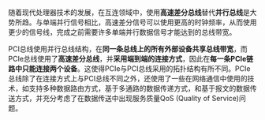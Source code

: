随着现代处理器技术的发展，在互连领域中，使用**高速差分总线**替代**并行总线**是大势所趋。与单端并行信号相比，高速差分信号可以使用更高的时钟频率，从而使用更少的信号线，完成之前需要许多单端并行数据信号才能达到的总线带宽。

PCI总线使用并行总线结构，在**同一条总线上的所有外部设备共享总线带宽**，而PCIe总线使用了**高速差分总线**，并**采用端到端的连接方式**，因此在**每一条PCIe链路中只能连接两个设备**。这使得PCIe与PCI总线采用的拓扑结构有所不同。PCIe总线除了在连接方式上与PCI总线不同之外，还使用了一些在网络通信中使用的技术，如支持多种数据路由方式，基于多通路的数据传递方式，和基于报文的数据传送方式，并充分考虑了在数据传送中出现服务质量QoS (Quality of Service)问题。